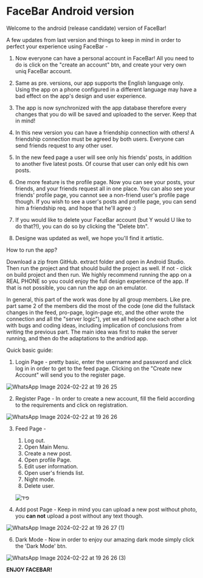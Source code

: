 # FaceBar Android version
Welcome to the android (release candidate) version of FaceBar!

A few updates from last version and things to keep in mind in order to perfect your experience using FaceBar - 

  1)  Now everyone can have a personal account in FaceBar! 
      All you need to do is click on the "create an account" btn, and create your 
      very own uniq FaceBar account.
      
  2)  Same as pre. versions, our app supports the English language only.
      Using the app on a phone configured in a different language may have
      a bad effect on the app's design and user experience.

  3)  The app is now synchronized with the app database therefore every changes 
      that you do will be saved and uploaded to the server. Keep that in mind!

  4)  In this new version you can have a friendship connection with others!
      A friendship connection must be agreed by both users. Everyone can send friends
      request to any other user.

  5)  In the new feed page a user will see only his friends' posts, in addition
      to another five latest posts. Of course that user can only edit his own posts. 

  6)  One more feature is the profile page. Now you can see your posts, your friends,
      and your friends request all in one place. You can also see your friends' profile page,
      you cannot see a non-friend user's profile page though. If you wish to see a user's posts
      and profile page, you can send him a friendship req. and hope that he'll agree :)

  7)  If you would like to delete your FaceBar account (but Y would U like to do that?!),
      you can do so by clicking the "Delete btn".

  8)  Designe was updated as well, we hope you'll find it artistic.

How to run the app?

Download a zip from GitHub. extract folder and open in Android Studio.
Then run the project and that should build the project as well. 
If not - click on build project and then run.
We highly recommend running the app on a REAL PHONE so you could enjoy the full 
design experience of the app. If that is not possible, you can run the app on an 
emulator.

In general, this part of the work was done by all group members. Like pre. part same 2 of the members did the most of the code
(one did the fullstack changes in the feed, pro-page, login-page etc, and the other wrote the connection and all the "server logic"), yet we all
helped one each other a lot with bugs and coding ideas, including implication of conclusions from writing the previous part. The main idea was 
first to make the server running, and then do the adaptations to the andriod app. 

Quick basic guide:

1) Login Page - pretty basic, enter the username and password and click log in in order to get to the
   feed page. Clicking on the "Create new Account" will send you to the register page.
   
![WhatsApp Image 2024-02-22 at 19 26 25](https://github.com/NoamLeabo/FaceBar_Android/assets/155389867/33d38895-5466-49d3-bac5-6af1221e930a)

2) Register Page - In order to create a new account, fill the field according to the requirements and click on registration.
   
![WhatsApp Image 2024-02-22 at 19 26 26](https://github.com/NoamLeabo/FaceBar_Android/assets/155389867/42cd3c3d-e136-429b-99e6-87df7bb45150)

3) Feed Page - 
    1. Log out.
    2. Open Main Menu.
    3. Create a new post.
    4. Open profile Page.
    5. Edit user information.
    6. Open user's friends list.
    7. Night mode.
    8. Delete user.
  
   ![פיד](https://github.com/NoamLeabo/FaceBar_Android/assets/155389867/fc7b2379-1839-432d-9312-d0b7cee69926)

4) Add post Page - Keep in mind you can upload a new post without photo, you **can not** upload a post without any text though.

![WhatsApp Image 2024-02-22 at 19 26 27 (1)](https://github.com/NoamLeabo/FaceBar_Android/assets/155389867/05ba25a7-9d6f-492b-9e18-4aaddbe635ab)

6) Dark Mode - Now in order to enjoy our amazing dark mode simply click the 'Dark Mode' btn.

![WhatsApp Image 2024-02-22 at 19 26 26 (3)](https://github.com/NoamLeabo/FaceBar_Android/assets/155389867/940534f9-60ca-4ef2-bd99-b5e45e7bfe0c)

**ENJOY FACEBAR!**
